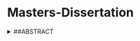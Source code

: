 # Masters-Dissertation

<details><summary>##ABSTRACT</summary>
<p>

Several studies have shown a large amount of evidence concerning the potential of lifestyle changes to reduce GHG emissions. Integrated assessment models are tools widely used by the scientific community to deal with the issue of climate change, but they present difficulty in capturing the heterogeneity and irrationality of consumers when modeling changes on the demand side. Agent-Based Models (ABMs) are pointed out as one of the promising solutions to this problem. Given the relevancy of the debate on dietary change as an important emission mitigation measure, where bovine meat stands out as a key component, and Brazil’s protagonist role in this context, this dissertation has the objective of developing an ABM to simulate the Brazilian beef consumption. Results indicate that the model was able to reproduce the consumption pattern analyzed and capture the heterogeneity of the population in relation to this behavior. When applying the price increase, individuals from the middle and lower classes had a greater impact on reducing consumption than the upper class reflecting how policies can impact the population in different ways when considering heterogeneity.

</p>
</details>
